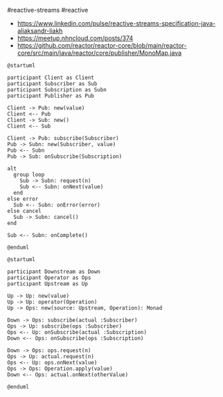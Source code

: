 #reactive-streams #reactive

* https://www.linkedin.com/pulse/reactive-streams-specification-java-aliaksandr-liakh
* https://meetup.nhncloud.com/posts/374
* https://github.com/reactor/reactor-core/blob/main/reactor-core/src/main/java/reactor/core/publisher/MonoMap.java

```plantuml
@startuml

participant Client as Client
participant Subscriber as Sub
participant Subscription as Subn
participant Publisher as Pub

Client -> Pub: new(value)
Client <-- Pub
Client -> Sub: new()
Client <-- Sub

Client -> Pub: subscribe(Subscriber)
Pub -> Subn: new(Subscriber, value)
Pub <-- Subn
Pub -> Sub: onSubscribe(Subscription)

alt
  group loop
    Sub -> Subn: request(n)
    Sub <-- Subn: onNext(value)
  end
else error
  Sub <-- Subn: onError(error)
else cancel
  Sub -> Subn: cancel()
end

Sub <-- Subn: onComplete()

@enduml
```

```plantuml
@startuml

participant Downstream as Down
participant Operator as Ops
participant Upstream as Up

Up -> Up: new(value)
Up -> Up: operator(Operation)
Up -> Ops: new(source: Upstream, Operation): Monad

Down -> Ops: subscribe(actual :Subscriber)
Ops -> Up: subscribe(ops :Subscriber)
Ops <-- Up: onSubscribe(actual :Subscription)
Down <-- Ops: onSubscribe(ops :Subscription)

Down -> Ops: ops.request(n)
Ops -> Up: actual.request(n)
Ops <-- Up: ops.onNext(value)
Ops -> Ops: Operation.apply(value)
Down <-- Ops: actual.onNext(otherValue)

@enduml
```
